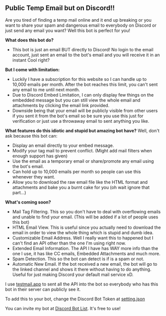 ##  Public Temp Email but on Discord!!
Are you tired of finding a temp mail online and it end up breaking or you want to share your spam and dangerous email to everybody on Discord or just send any email you want? Well this bot is perfect for you!

**What does this bot do?**
- This bot is just an email BUT directly to Discord! No login to the email account, just sent an email to the bot's email and you will receive it in an instant Cool right?

**But I come with limitation:**
- Luckily I have a subscription for this website so I can handle up to 10,000 emails per month. After the bot reaches this limit, you can't sent any email to me until next month.
- Due to Discord Embed Limitation, I can only display few things on the embedded message but you can still view the whole email and attachments by clicking the email link provided.
- Downside being that your email will be publicly visible from other users if you sent it from the bot's email so be sure you use this just for verification or just use a throwaway email to sent anything you like.

**What features do this idiotic and stupid but amazing bot have?**
Well, don't ask because this bot can:
- Display an email directly to your embed message.
- Modify your tag mail to prevent conflict. (Might add mail filters when enough support has given)
- Use the email as a temporary email or share/promote any email using the bot's email.
- Can hold up to 10,000 emails per month so people can use this whenever they want.
- Allow you to download the raw email file like the HTML format and attachments
and bake you a burnt cake for you (oh wait ignore that part...)

**What's coming soon?**
- Mail Tag Filtering. This so you don't have to deal with overflowing emails and unable to find your email. (This will be added if a lot of people uses this bot)
- HTML Email View. This is useful since you actually need to download the email in order to view the whole thing which is stupid and dumb idea.
- Customizable Email Address. Well I really want this to happened but I can't find an API other than the one I'm using right now.
- Extended Email Information. The API I have has WAY more info than the one I use, it has like  CC emails, Embedded Attachments and much more.
- Spam Detection. This so the bot can detect is if is a spam or not.
- Automatic New Email. If the bot received a new email, the bot will go to the linked channel and shows it there without having to do anything. Useful for just making Discord your default mail service xD.

I use [testmail.app](https://testmail.app/) to sent all the API into the bot so everybody who has this bot in their server can publicly see it.

To add this to your bot, change the Discord Bot Token at [setting.json](https://github.com/DumbCaveSpider/Arctic-Temp-Mail/blob/main/data/settings.json)

You can invite my bot at [Discord Bot List](https://discord.ly/arctic-mail). It's free to use!
